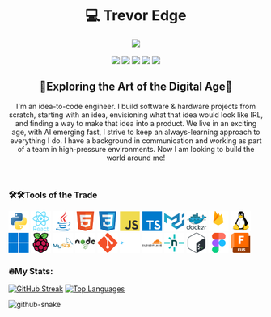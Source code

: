 <h1 align="center">💻 Trevor Edge</h1>

<div id="header" align="center">
  <img src="https://media3.giphy.com/media/v1.Y2lkPTc5MGI3NjExdzA3ZnlrNjRhaHZ4emQ0YjV5N29nd2UzZHUxODExYng2c28zbGhncyZlcD12MV9pbnRlcm5hbF9naWZfYnlfaWQmY3Q9Zw/KzoNhRf1vCCJbpDrB6/giphy.gif" width="300"/>
</div>

<p align="center">
  <a href="mailto:edge.t.xyz@gmail.com">
    <img src="https://img.shields.io/badge/Gmail-D14836?style=for-the-badge&logo=gmail&logoColor=white"/></a>
  <a href="https://www.linkedin.com/in/trevor-edge-43227737a/">
    <img src="https://img.shields.io/badge/linkedin-%230077B5.svg?style=for-the-badge&logo=linkedin&logoColor=white"/></a>
  <a href="https://discord.gg/ucn48bHg">
    <img src="https://img.shields.io/badge/Discord-%235865F2.svg?style=for-the-badge&logo=discord&logoColor=white"/></a>
  <a href="https://www.youtube.com/@TE-DEV">
    <img src="https://img.shields.io/badge/YouTube-%23FF0000.svg?style=for-the-badge&logo=YouTube&logoColor=white"/></a>
  <a href="https://x.com/sys_redux">
    <img src="https://img.shields.io/badge/X-%23000000.svg?style=for-the-badge&logo=X&logoColor=white"/></a>
</p>

<h2 align="center">🧭Exploring the Art of the Digital Age🧭</h2>
<p align="center">I'm an idea-to-code engineer. I build software & hardware projects from scratch, starting with an idea, envisioning what that idea would look like IRL, and finding a way to make that idea into a product. We live in an exciting age, with AI emerging fast, I strive to keep an always-learning approach to everything I do. I have a background in communication and working as part of a team in high-pressure environments. Now I am looking to build the world around me!</p>
</br>

<h3>🛠️🛠️Tools of the Trade</h3>
<div>
  <img src="https://github.com/devicons/devicon/blob/master/icons/python/python-original.svg" title="Python" alt="Python" width="40" height="40"/>
  <img src="https://github.com/devicons/devicon/blob/master/icons/react/react-original-wordmark.svg" title="React" alt="React" width="40" height="40"/>
  <img src="https://github.com/devicons/devicon/blob/master/icons/java/java-original.svg" title="Java" alt="Java" width="40" height="40"/>
  <img src="https://github.com/devicons/devicon/blob/master/icons/html5/html5-original.svg" title="HTML" alt="HTML" width="40" height="40"/>
  <img src="https://github.com/devicons/devicon/blob/master/icons/css3/css3-original.svg" title="CSS" alt="css" width="40" height="40"/>
  <img src="https://github.com/devicons/devicon/blob/master/icons/javascript/javascript-original.svg" title="JavaScript" alt="JavaScript" width="40" height="40"/>
  <img src="https://github.com/devicons/devicon/blob/master/icons/typescript/typescript-original.svg" title="Typescript" alt="Typescript" width="40" height="40"/>
  <img src="https://github.com/devicons/devicon/blob/master/icons/materialui/materialui-original.svg" title="MaterialUI" alt="MaterialUI" width="40" height="40"/>
  <img src="https://github.com/devicons/devicon/blob/master/icons/docker/docker-original-wordmark.svg" title="Docker" alt="Docker" width="40" height="40"/>
  <img src="https://github.com/devicons/devicon/blob/master/icons/firebase/firebase-original-wordmark.svg" title="Firebase" alt="Firebase" width="40" height="40"/>
  <img src="https://github.com/devicons/devicon/blob/master/icons/linux/linux-original.svg" title="Linux" alt="Linux" width="40" height="40"/>
  <img src="https://github.com/devicons/devicon/blob/master/icons/windows11/windows11-original.svg" title="Windows" alt="Windows" width="40" height="40"/>
  <img src="https://github.com/devicons/devicon/blob/master/icons/raspberrypi/raspberrypi-original.svg" title="RaspberryPi" alt="RaspberryPi" width="40" height="40"/>
  <img src="https://github.com/devicons/devicon/blob/master/icons/mysql/mysql-original-wordmark.svg" title="MySQL" alt="MySQL" width="40" height="40"/>
  <img src="https://github.com/devicons/devicon/blob/master/icons/nodejs/nodejs-original-wordmark.svg" title="NodeJS" alt="NodeJS" width="40" height="40"/>
  <img src="https://github.com/devicons/devicon/blob/master/icons/git/git-original.svg" title="Git" alt="Git" width="40" height="40"/>
  <img src="https://github.com/devicons/devicon/blob/master/icons/tailwindcss/tailwindcss-original-wordmark.svg" title="Tailwind" alt="Tailwind" width="40" height="40"/>
  <img src="https://github.com/devicons/devicon/blob/master/icons/cloudflare/cloudflare-original-wordmark.svg" title="Cloudflare" alt="Cloudflare" width="40" height="40"/>
  <img src="https://github.com/devicons/devicon/blob/master/icons/netlify/netlify-original.svg" title="Netlify" alt="Netlify" width="40" height="40"/>
  <img src="https://github.com/devicons/devicon/blob/master/icons/bash/bash-original.svg" title="Bash" alt="Bash" width="40" height="40"/>
  <img src="https://github.com/devicons/devicon/blob/master/icons/figma/figma-original.svg" title="Figma" alt="Figma" width="40" height="40"/>
  <img src="https://github.com/devicons/devicon/blob/master/icons/fusion/fusion-original.svg" title="Fusion360" alt="Fusion360" width="40" height="40"/>
</div>

### 🔥My Stats:
<a href="https://git.io/streak-stats"><img src="https://github-readme-streak-stats.herokuapp.com?user=Sys-Redux&theme=rust-ferris-dark" alt="GitHub Streak" /></a>
<a href="https://github.com/anuraghazra/github-readme-stats"><img src="https://github-readme-stats.vercel.app/api/top-langs/?username=Sys-Redux&layout=compact&theme=great-gatsby" alt="Top Languages" /></a>

<picture>
  <source srcset="https://github.com/Sys-Redux/Sys-Redux/blob/output/github-contribution-grid-snake-dark.svg" />
  <img alt="github-snake" src="https://github.com/Sys-Redux/Sys-Redux/blob/output/github-contribution-grid-snake.svg" />
</picture>


<!---
Sys-Redux/Sys-Redux is a ✨ special ✨ repository because its `README.md` (this file) appears on your GitHub profile.
You can click the Preview link to take a look at your changes.
--->
